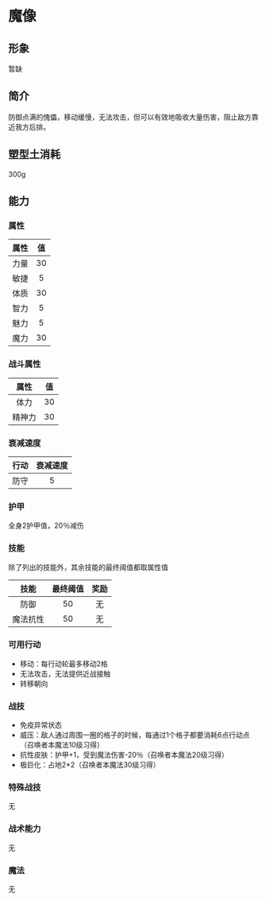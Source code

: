# 魔像

## 形象

暂缺

## 简介

防御点满的傀儡，移动缓慢，无法攻击，但可以有效地吸收大量伤害，阻止敌方靠近我方后排。

## 塑型土消耗

300g

## 能力

### 属性

属性|值
:--:|:--:
力量|30
敏捷|5
体质|30
智力|5
魅力|5
魔力|30

### 战斗属性

属性|值
:--:|:--:
体力|30
精神力|30

### 衰减速度

行动|衰减速度
:--:|:--:
防守|5

### 护甲

全身2护甲值，20％减伤

### 技能

除了列出的技能外，其余技能的最终阈值都取属性值

技能|最终阈值|奖励
:--:|:--:|:--:
防御|50|无
魔法抗性|50|无

### 可用行动

* 移动：每行动轮最多移动2格
* 无法攻击，无法提供近战接触
* 转移朝向

### 战技

* 免疫异常状态
* 威压：敌人通过周围一圈的格子的时候，每通过1个格子都要消耗6点行动点（召唤者本魔法10级习得）
* 抗性皮肤：护甲+1，受到魔法伤害-20％（召唤者本魔法20级习得）
* 极巨化：占地2*2（召唤者本魔法30级习得）

### 特殊战技

无

### 战术能力

无

### 魔法

无